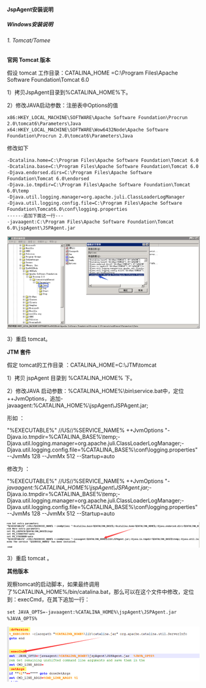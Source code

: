 #### JspAgent安装说明 
##### Windows安装说明
###### 1. Tomcat/Tomee
**官网 Tomcat 版本**

假设 tomcat 工作目录：CATALINA_HOME =C:\Program Files\Apache Software Foundation\Tomcat 6.0

1）拷贝JspAgent目录到%CATALINA_HOME%下。

2）修改JAVA启动参数：注册表中Options的值
    
    x86:HKEY_LOCAL_MACHINE\SOFTWARE\Apache Software Foundation\Procrun 2.0\tomcat6\Parameters\Java
    x64:HKEY_LOCAL_MACHINE\SOFTWARE\Wow6432Node\Apache Software Foundation\Procrun 2.0\tomcat6\Parameters\Java
修改如下

    -Dcatalina.home=C:\Program Files\Apache Software Foundation\Tomcat 6.0
    -Dcatalina.base=C:\Program Files\Apache Software Foundation\Tomcat 6.0
    -Djava.endorsed.dirs=C:\Program Files\Apache Software Foundation\Tomcat 6.0\endorsed
    -Djava.io.tmpdir=C:\Program Files\Apache Software Foundation\Tomcat 6.0\temp
    -Djava.util.logging.manager=org.apache.juli.ClassLoaderLogManager
    -Djava.util.logging.config.file=C:\Program Files\Apache Software Foundation\Tomcat6.0\conf\logging.properties
    ------追加下面这一行---
    -javaagent:C:\Program Files\Apache Software Foundation\Tomcat 6.0\jspAgent\JSPAgent.jar

![](/assets/Windows_Tomcat_1.png)

3）重启 tomcat。

**JTM 套件**

假定 tomcat的工作目录 ：CATALINA_HOME=C:\JTM\tomcat

1）拷贝 jspAgent 目录到 %CATALINA_HOME% 下。

2）修改JAVA 启动参数：%CATALINA_HOME%\bin\service.bat中，定位++JvmOptions，追加-javaagent:%CATALINA_HOME%\jspAgent\JSPAgent.jar;

形如 ：

"%EXECUTABLE%" //US//%SERVICE_NAME% ++JvmOptions "-Djava.io.tmpdir=%CATALINA_BASE%\temp;-Djava.util.logging.manager=org.apache.juli.ClassLoaderLogManager;-Djava.util.logging.config.file=%CATALINA_BASE%\conf\logging.properties" --JvmMs 128 --JvmMx 512 --Startup=auto

修改为 ：

"%EXECUTABLE%" //US//%SERVICE_NAME% ++JvmOptions "*-javaagent:%CATALINA_HOME%\jspAgent\JSPAgent.jar;*-Djava.io.tmpdir=%CATALINA_BASE%\temp;-Djava.util.logging.manager=org.apache.juli.ClassLoaderLogManager;-Djava.util.logging.config.file=%CATALINA_BASE%\conf\logging.properties" --JvmMs 128 --JvmMx 512 --Startup=auto

![](/assets/Windows_Tomcat_2.png)

3）重启 tomcat 。

**其他版本**

观察tomcat的启动脚本，如果最终调用了%CATALINA_HOME%/bin/catalina.bat，那么可以在这个文件中修改，定位到：execCmd，在其下追加一行：

`set JAVA_OPTS=-javaagent:%CATALINA_HOME%\jspAgent\JSPAgent.jar  %JAVA_OPTS%`

![](/assets/Windows_Tomcat_3.png)